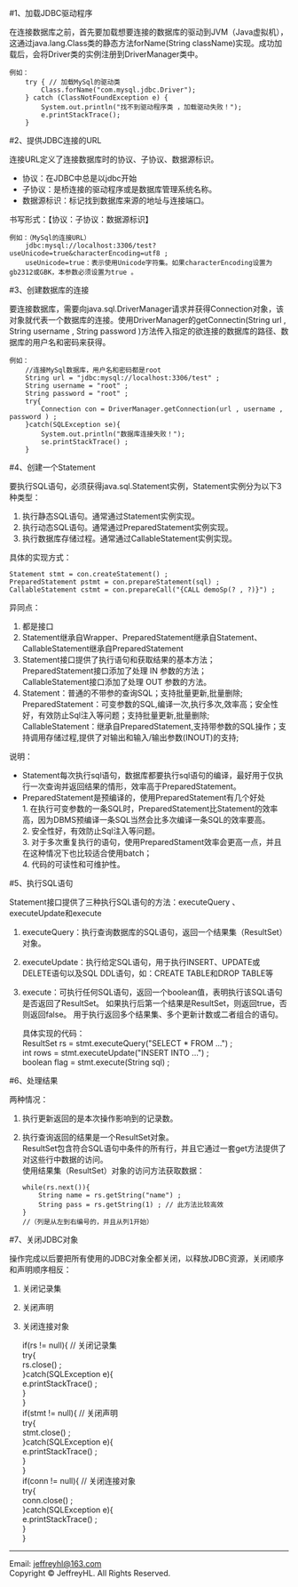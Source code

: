 #1、加载JDBC驱动程序

在连接数据库之前，首先要加载想要连接的数据库的驱动到JVM（Java虚拟机），这通过java.lang.Class类的静态方法forName(String  className)实现。成功加载后，会将Driver类的实例注册到DriverManager类中。    

	例如：    
		try { // 加载MySql的驱动类
			Class.forName("com.mysql.jdbc.Driver");
		} catch (ClassNotFoundException e) {
			System.out.println("找不到驱动程序类 ，加载驱动失败！");
			e.printStackTrace();
		}   
 
#2、提供JDBC连接的URL    

连接URL定义了连接数据库时的协议、子协议、数据源标识。

*	协议：在JDBC中总是以jdbc开始    
*	子协议：是桥连接的驱动程序或是数据库管理系统名称。    
*	数据源标识：标记找到数据库来源的地址与连接端口。
    
书写形式：【协议：子协议：数据源标识】  

	例如：（MySql的连接URL）   
		jdbc:mysql://localhost:3306/test?useUnicode=true&characterEncoding=utf8 ;
		useUnicode=true：表示使用Unicode字符集。如果characterEncoding设置为gb2312或GBK，本参数必须设置为true 。
 
 
#3、创建数据库的连接  

要连接数据库，需要向java.sql.DriverManager请求并获得Connection对象，该对象就代表一个数据库的连接。使用DriverManager的getConnectin(String url , String username , String password )方法传入指定的欲连接的数据库的路径、数据库的用户名和密码来获得。

	例如：    
		//连接MySql数据库，用户名和密码都是root    
		String url = "jdbc:mysql://localhost:3306/test" ;     
		String username = "root" ;    
		String password = "root" ;    
		try{
			Connection con = DriverManager.getConnection(url , username , password ) ;    
		}catch(SQLException se){    
			System.out.println("数据库连接失败！");    
			se.printStackTrace() ;
		}    
 
#4、创建一个Statement    

要执行SQL语句，必须获得java.sql.Statement实例，Statement实例分为以下3种类型： 

1.	执行静态SQL语句。通常通过Statement实例实现。    
2.	执行动态SQL语句。通常通过PreparedStatement实例实现。    
3.	执行数据库存储过程。通常通过CallableStatement实例实现。    
      
具体的实现方式：  
  
	Statement stmt = con.createStatement() ;    
	PreparedStatement pstmt = con.prepareStatement(sql) ;    
	CallableStatement cstmt = con.prepareCall("{CALL demoSp(? , ?)}") ;
	
异同点：
1.	都是接口
2.	Statement继承自Wrapper、PreparedStatement继承自Statement、CallableStatement继承自PreparedStatement
3.	Statement接口提供了执行语句和获取结果的基本方法；<br> 
	 PreparedStatement接口添加了处理 IN 参数的方法；<br>
	 CallableStatement接口添加了处理 OUT 参数的方法。
4.	Statement：普通的不带参的查询SQL；支持批量更新,批量删除; <br>
	 PreparedStatement：可变参数的SQL,编译一次,执行多次,效率高；安全性好，有效防止Sql注入等问题；支持批量更新,批量删除; <br>
	 CallableStatement：继承自PreparedStatement,支持带参数的SQL操作；支持调用存储过程,提供了对输出和输入/输出参数(INOUT)的支持; 

说明：
*	Statement每次执行sql语句，数据库都要执行sql语句的编译，最好用于仅执行一次查询并返回结果的情形，效率高于PreparedStatement。 
*	PreparedStatement是预编译的，使用PreparedStatement有几个好处 <br>
		1.	在执行可变参数的一条SQL时，PreparedStatement比Statement的效率高，因为DBMS预编译一条SQL当然会比多次编译一条SQL的效率要高。 <br>
		2.	安全性好，有效防止Sql注入等问题。 <br>
		3.	对于多次重复执行的语句，使用PreparedStament效率会更高一点，并且在这种情况下也比较适合使用batch； <br>
		4.	代码的可读性和可维护性。 

#5、执行SQL语句    

Statement接口提供了三种执行SQL语句的方法：executeQuery 、executeUpdate和execute    
1.	executeQuery：执行查询数据库的SQL语句，返回一个结果集（ResultSet）对象。    
2.	executeUpdate：执行给定SQL语句，用于执行INSERT、UPDATE或DELETE语句以及SQL DDL语句，如：CREATE TABLE和DROP TABLE等    
3.	execute：可执行任何SQL语句，返回一个boolean值，表明执行该SQL语句是否返回了ResultSet。 
	如果执行后第一个结果是ResultSet，则返回true，否则返回false。 
	用于执行返回多个结果集、多个更新计数或二者组合的语句。   
				    
	具体实现的代码：    
		ResultSet rs = stmt.executeQuery("SELECT * FROM ...") ;    
		int rows = stmt.executeUpdate("INSERT INTO ...") ;    
		boolean flag = stmt.execute(String sql) ;    
 
 
#6、处理结果    

两种情况：    
1.	执行更新返回的是本次操作影响到的记录数。    
2.	执行查询返回的结果是一个ResultSet对象。    
	ResultSet包含符合SQL语句中条件的所有行，并且它通过一套get方法提供了对这些行中数据的访问。    
	使用结果集（ResultSet）对象的访问方法获取数据：    
	
		while(rs.next()){    
			String name = rs.getString("name") ;    
			String pass = rs.getString(1) ; // 此方法比较高效    
		}    
		//（列是从左到右编号的，并且从列1开始）    
 
 
#7、关闭JDBC对象     

操作完成以后要把所有使用的JDBC对象全都关闭，以释放JDBC资源，关闭顺序和声明顺序相反：    
1.	关闭记录集    
2.	关闭声明    
3.	关闭连接对象    
	
	if(rs != null){   // 关闭记录集    
		try{    
            rs.close() ;    
        }catch(SQLException e){    
            e.printStackTrace() ;    
        }    
	}    
	if(stmt != null){   // 关闭声明    
        try{    
            stmt.close() ;    
        }catch(SQLException e){    
            e.printStackTrace() ;    
        }    
	}    
	if(conn != null){  // 关闭连接对象    
		try{    
            conn.close() ;    
		}catch(SQLException e){    
            e.printStackTrace() ;    
		}    
	}  
	
***	
Email: [jeffreyhl@163.com](jeffreyhl@163.com)<br>
Copyright &copy; JeffreyHL. All Rights Reserved.
